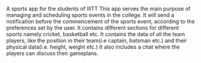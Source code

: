 A sports app for the students of IIITT This app serves the main purpose of managing and scheduling sports events in the college. 
It will send a notification before the commencement of the sports event, according to the preferences set by the user.
It contains different sections for different sports namely cricket, basketball etc.
It contains the data of all the team players, like the position in their team(i.e captain, batsman etc.) and their physical data(i.e. height, weight etc.)
It also includes a chat where the players can discuss their gameplans.
